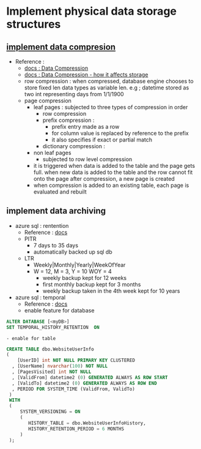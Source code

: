 # Implement physical data storage structures

## [implement data compresion](#implement-data-compress)
- Reference : 
    - [docs : Data Compression](https://docs.microsoft.com/en-us/sql/relational-databases/data-compression/data-compression?view=sql-server-ver15)
    - [docs : Data Compression - how it affects storage](https://docs.microsoft.com/en-us/sql/relational-databases/data-compression/row-compression-implementation?view=sql-server-ver15)
    - row compression :  when compressed, database engine chooses to store fixed len data types as variable len. e.g ; datetime stored as two int representing days from 1/1/1900
    - page compression
        - leaf pages : subjected to three types of compression in order
            - row compression 
            - prefix compression : 
                - prefix entry made as a row
                - for column value is replaced by reference to the prefix
                - it also specifies if exact or partial match
            - dictionary compression :
        - non leaf pages
            - subjected to row level compression
        - it is triggered when data is added to the table and the page gets full. when new data is added to the  table and the row cannot fit onto the page after compression, a new page is created
        - when compression is added to an existing table, each page is evaluated and rebuilt
## implement data archiving
- azure sql : rentention
    - Reference : [docs](https://docs.microsoft.com/en-us/azure/azure-sql/database/long-term-retention-overview)
    - PITR
        - 7 days to 35 days
        - automatically backed up sql db
    - LTR
        - Weekly|Monthly|Yearly|WeekOfYear
        - W = 12, M = 3, Y = 10 WOY = 4
            - weekly backup kept for 12 weeks
            - first monthly backup kept for 3 months
            - weekly backup taken in the 4th week kept for 10 years
- azure sql : temporal
    - Reference : [docs](https://docs.microsoft.com/en-us/azure/azure-sql/database/temporal-tables-retention-policy)
    - enable feature for database
```sql
ALTER DATABASE [<myDB>]
SET TEMPORAL_HISTORY_RETENTION  ON
```
    - enable for table
```sql
CREATE TABLE dbo.WebsiteUserInfo
(  
    [UserID] int NOT NULL PRIMARY KEY CLUSTERED
  , [UserName] nvarchar(100) NOT NULL
  , [PagesVisited] int NOT NULL
  , [ValidFrom] datetime2 (0) GENERATED ALWAYS AS ROW START
  , [ValidTo] datetime2 (0) GENERATED ALWAYS AS ROW END
  , PERIOD FOR SYSTEM_TIME (ValidFrom, ValidTo)
 )  
 WITH
 (
     SYSTEM_VERSIONING = ON
     (
        HISTORY_TABLE = dbo.WebsiteUserInfoHistory,
        HISTORY_RETENTION_PERIOD = 6 MONTHS
     )
 );
```
